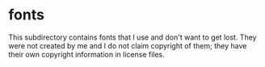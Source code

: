 # fonts

This subdirectory contains fonts that I use and don't want to get lost. They
were not created by me and I do not claim copyright of them; they have their
own copyright information in license files.
